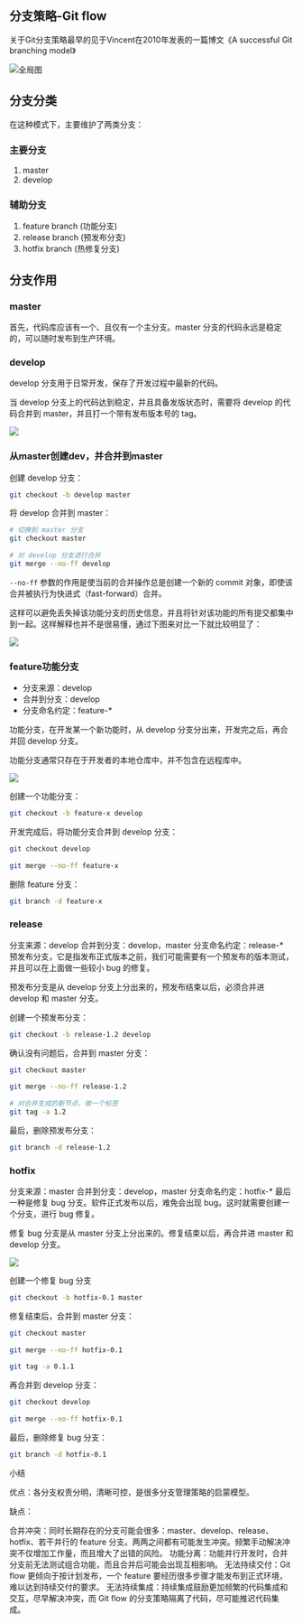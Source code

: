## 分支策略-Git flow

关于Git分支策略最早的见于Vincent在2010年发表的一篇博文《A successful Git branching model》

![全局图](./02gitFlowImg/summary.png)

## 分支分类

在这种模式下，主要维护了两类分支：

### 主要分支

1. master
2. develop

### 辅助分支

1. feature branch (功能分支)
2. release branch (预发布分支)
3. hotfix branch (热修复分支)

## 分支作用

### master

首先，代码库应该有一个、且仅有一个主分支。master 分支的代码永远是稳定的，可以随时发布到生产环境。

### develop

develop 分支用于日常开发，保存了开发过程中最新的代码。

当 develop 分支上的代码达到稳定，并且具备发版状态时，需要将 develop 的代码合并到 master，并且打一个带有发布版本号的 tag。

![](./02gitFlowImg/masterToDev.png)

### 从master创建dev，并合并到master

创建 develop 分支：

```sh
git checkout -b develop master
```

将 develop 合并到 master：

```sh
# 切换到 master 分支
git checkout master
 
# 对 develop 分支进行合并
git merge --no-ff develop
```

`--no-ff` 参数的作用是使当前的合并操作总是创建一个新的 commit 对象，即使该合并被执行为快进式（fast-forward）合并。

这样可以避免丢失掉该功能分支的历史信息，并且将针对该功能的所有提交都集中到一起。这样解释也并不是很易懂，通过下图来对比一下就比较明显了：

![](./02gitFlowImg/no-ff.png)

### feature功能分支

- 分支来源：develop
- 合并到分支：develop
- 分支命名约定：feature-*

功能分支，在开发某一个新功能时，从 develop 分支分出来，开发完之后，再合并回 develop 分支。

功能分支通常只存在于开发者的本地仓库中，并不包含在远程库中。

![](./02gitFlowImg/feature.png)

创建一个功能分支：

```sh
git checkout -b feature-x develop
```

开发完成后，将功能分支合并到 develop 分支：

```sh
git checkout develop
 
git merge --no-ff feature-x
```

删除 feature 分支：

```sh
git branch -d feature-x
```

### release

分支来源：develop
合并到分支：develop，master
分支命名约定：release-*
预发布分支，它是指发布正式版本之前，我们可能需要有一个预发布的版本测试，并且可以在上面做一些较小 bug 的修复。

预发布分支是从 develop 分支上分出来的，预发布结束以后，必须合并进 develop 和 master 分支。

创建一个预发布分支：

```sh
git checkout -b release-1.2 develop
```

确认没有问题后，合并到 master 分支：

```sh
git checkout master
 
git merge --no-ff release-1.2
 
# 对合并生成的新节点，做一个标签
git tag -a 1.2
```

最后，删除预发布分支：

```sh
git branch -d release-1.2
```

### hotfix

分支来源：master
合并到分支：develop，master
分支命名约定：hotfix-*
最后一种是修复 bug 分支。软件正式发布以后，难免会出现 bug。这时就需要创建一个分支，进行 bug 修复。

修复 bug 分支是从 master 分支上分出来的。修复结束以后，再合并进 master 和 develop 分支。

![](./02gitFlowImg/hotfix.png)

创建一个修复 bug 分支

```sh
git checkout -b hotfix-0.1 master
```

修复结束后，合并到 master 分支：

```sh
git checkout master
 
git merge --no-ff hotfix-0.1
 
git tag -a 0.1.1
```

再合并到 develop 分支：

```sh
git checkout develop
 
git merge --no-ff hotfix-0.1
```

最后，删除修复 bug 分支：

```sh
git branch -d hotfix-0.1
```

小结

优点：各分支权责分明，清晰可控，是很多分支管理策略的启蒙模型。

缺点：

合并冲突：同时长期存在的分支可能会很多：master、develop、release、hotfix、若干并行的 feature 分支。两两之间都有可能发生冲突。频繁手动解决冲突不仅增加工作量，而且增大了出错的风险。
功能分离：功能并行开发时，合并分支前无法测试组合功能，而且合并后可能会出现互相影响。
无法持续交付：Git flow 更倾向于按计划发布，一个 feature 要经历很多步骤才能发布到正式环境，难以达到持续交付的要求。
无法持续集成：持续集成鼓励更加频繁的代码集成和交互，尽早解决冲突，而 Git flow 的分支策略隔离了代码，尽可能推迟代码集成。







